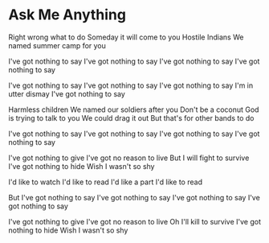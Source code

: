 # Ask Me Anything

Right wrong what to do
Someday it will come to you
Hostile Indians
We named summer camp for you

I've got nothing to say
I've got nothing to say
I've got nothing to say
I've got nothing to say

I've got nothing to say
I've got nothing to say
I've got nothing to say
I'm in utter dismay
I've got nothing to say

Harmless children
We named our soldiers after you
Don't be a coconut
God is trying to talk to you
We could drag it out
But that's for other bands to do

I've got nothing to say
I've got nothing to say
I've got nothing to say
I've got nothing to say

I've got nothing to give
I've got no reason to live
But I will fight to survive
I've got nothing to hide
Wish I wasn't so shy

I'd like to watch
I'd like to read
I'd like a part
I'd like to read

But I've got nothing to say
I've got nothing to say
I've got nothing to say
I've got nothing to say

I've got nothing to give
I've got no reason to live
Oh I'll kill to survive
I've got nothing to hide
Wish I wasn't so shy
